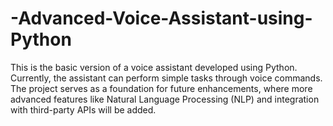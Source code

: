 # -Advanced-Voice-Assistant-using-Python
This is the basic version of a voice assistant developed using Python. Currently, the assistant can perform simple tasks through voice commands. The project serves as a foundation for future enhancements, where more advanced features like Natural Language Processing (NLP) and integration with third-party APIs will be added.
